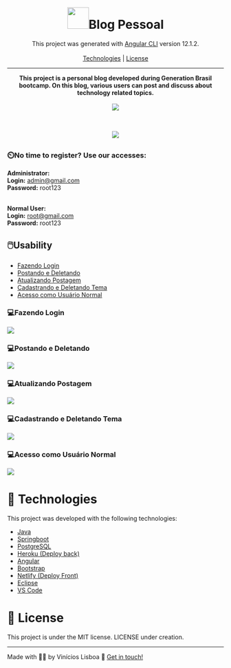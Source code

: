 <div align="center">
<h1><img src="https://cdn-icons-png.flaticon.com/512/1688/1688400.png" width="50px">Blog Pessoal</h1>

This project was generated with [Angular CLI](https://github.com/angular/angular-cli) version 12.1.2.
  <br><br>
  <a href="#tech">Technologies</a> | <a href="#license">License</a>
  <hr>
  <strong>This project is a personal blog developed during Generation Brasil bootcamp. On this blog, various users can post and discuss about technology related topics. </strong><br><br>
   
  <img src="https://i.imgur.com/SyD2COL.png">
  
   <br><br>
  <a href="https://blogdolisboa.netlify.app/#/login" target="_blank"><img src="https://camo.githubusercontent.com/9b4f32f079772e1d06a8ac88091cc4050801eafbf0e3d4c05e6e034017188619/68747470733a2f2f7265732e636c6f7564696e6172792e636f6d2f6c756b656d6f72616c65732f696d6167652f75706c6f61642f76313539393738353331392f726561646d655f6c6f676f732f64656d6f5f6f6e5f6e65746c6966795f756d6a6d63682e706e67"></a>
  ##
   </div>
  <h3>⏲️No time to register? Use our accesses:</h3>
  
  <b>Administrator:</b><br>
  <b>Login:</b> admin@gmail.com<br>
  <b>Password:</b> root123<br><br>
  
  <b>Normal User:</b><br>
  <b>Login:</b> root@gmail.com<br>
  <b>Password:</b> root123<br>
  
  <h2>🖱️Usability</h2>

  <ul>
  <li><a href="#fazendoLogin">Fazendo Login</a></li>
  <li><a href="#postDelete">Postando e Deletando</a></li>
  <li><a href="#attPost">Atualizando Postagem</a></li>
  <li><a href="#cadDelTema">Cadastrando e Deletando Tema</a></li>
  <li><a href="#userNormal">Acesso como Usuário Normal</a></li>
  </ul>
  
 <h3 id="fazendoLogin">💻Fazendo Login</h3>
 <img id="#fazendoLogin" src="https://user-images.githubusercontent.com/87781266/138734376-cc1b20d2-c960-44c4-8a53-244355d343f9.gif">
 
 <h3 id="postDelete">💻Postando e Deletando</h3>
<img src="https://user-images.githubusercontent.com/87781266/138736492-d0cc7241-4569-426a-9589-3450548b622e.gif">

 <h3 id="attPost">💻Atualizando Postagem</h3>
<img src="https://user-images.githubusercontent.com/87781266/138736627-e5ec7de4-4bb4-4b03-be03-1c7163bf83a1.gif">

 <h3 id="cadDelTema">💻Cadastrando e Deletando Tema</h3>
<img src="https://user-images.githubusercontent.com/87781266/138736881-20db5159-23b2-4df4-b782-9007dfdf7eef.gif">

 <h3 id="userNormal">💻Acesso como Usuário Normal</h3>
<img src="https://user-images.githubusercontent.com/87781266/138736996-e83048f6-6cc9-478d-aea7-b0c432bf2851.gif">

# 🚀 Technologies <div id="tech"></div>
This project was developed with the following technologies:
 <ul>
  <li><a href="https://www.java.com/pt-BR/">Java</a></li>
  <li><a href="https://spring.io/projects/spring-boot">Springboot</a></li>
  <li><a href="https://www.postgresql.org">PostgreSQL</a></li>
  <li><a href="https://dashboard.heroku.com/login">Heroku (Deploy back)</a></li>
  <li><a href="https://angular.io">Angular</a></li>
  <li><a href="https://getbootstrap.com">Bootstrap</a></li>
  <li><a href="https://www.netlify.com">Netlify (Deploy Front)</a></li>
  <li><a href="https://www.eclipse.org/modeling/emf/">Eclipse</a></li>
  <li><a href="https://code.visualstudio.com">VS Code</a></li>
  </ul>
  
 # 📝 License
 This project is under the MIT license. LICENSE under creation.
 <hr>
 Made with 👨‍💻 by Vinícios Lisboa 👋 <a href="https://www.linkedin.com/in/vinicioslisboa/" target="_blank">Get in touch!</a>
